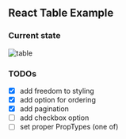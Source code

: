 ## React Table Example

### Current state
![table](https://user-images.githubusercontent.com/34630228/52824017-2da0f500-309e-11e9-811e-4790429fc9a7.png)

### TODOs
* [x] add freedom to styling
* [x] add option for ordering
* [x] add pagination
* [ ] add checkbox option
* [ ] set proper PropTypes (one of)